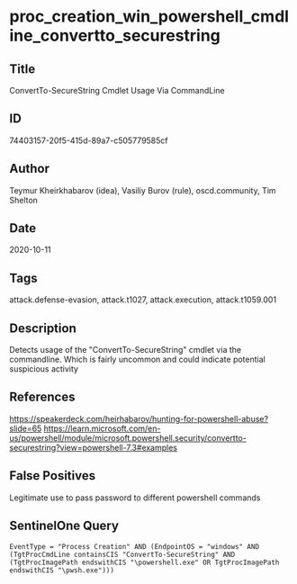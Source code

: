 # proc_creation_win_powershell_cmdline_convertto_securestring

## Title
ConvertTo-SecureString Cmdlet Usage Via CommandLine

## ID
74403157-20f5-415d-89a7-c505779585cf

## Author
Teymur Kheirkhabarov (idea), Vasiliy Burov (rule), oscd.community, Tim Shelton

## Date
2020-10-11

## Tags
attack.defense-evasion, attack.t1027, attack.execution, attack.t1059.001

## Description
Detects usage of the "ConvertTo-SecureString" cmdlet via the commandline. Which is fairly uncommon and could indicate potential suspicious activity

## References
https://speakerdeck.com/heirhabarov/hunting-for-powershell-abuse?slide=65
https://learn.microsoft.com/en-us/powershell/module/microsoft.powershell.security/convertto-securestring?view=powershell-7.3#examples

## False Positives
Legitimate use to pass password to different powershell commands

## SentinelOne Query
```
EventType = "Process Creation" AND (EndpointOS = "windows" AND (TgtProcCmdLine containsCIS "ConvertTo-SecureString" AND (TgtProcImagePath endswithCIS "\powershell.exe" OR TgtProcImagePath endswithCIS "\pwsh.exe")))

```